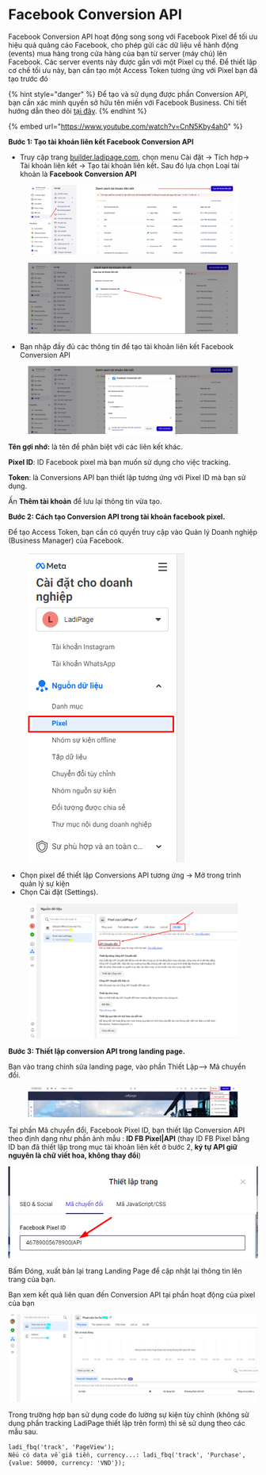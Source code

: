 # Facebook Conversion API

Facebook Conversion API hoạt động song song với Facebook Pixel để tối ưu hiệu quả quảng cáo Facebook, cho phép gửi các dữ liệu về hành động (events) mua hàng trong cửa hàng của bạn từ server (máy chủ) lên Facebook. Các server events này được gắn với một Pixel cụ thể. Để thiết lập cơ chế tối ưu này, bạn cần tạo một Access Token tương ứng với Pixel bạn đã tạo trước đó

{% hint style="danger" %}
Để tạo và sử dụng được phần Conversion API, bạn cần xác minh quyền sở hữu tên miền với Facebook Business. Chi tiết hướng dẫn theo dõi [tại đây](https://help.ladipage.vn/theo-doi-va-do-luong-landing-page/ma-theo-doi-va-chuyen-doi/huong-dan-chen-facebook-pixel-tren-ladipage/xac-minh-quyen-so-huu-ten-mien-voi-facebook-business).
{% endhint %}

{% embed url="https://www.youtube.com/watch?v=CnN5Kby4ah0" %}

**Bước 1: Tạo tài khoản liên kết Facebook Conversion API**

* Truy cập trang [builder.ladipage.com](http://builder.ladipage.com/), chọn menu  Cài đặt -> Tích hợp-> Tài khoản liên kết -> Tạo tài khoản liên kế&#x74;**.** Sau đó lựa chọn Loại tài khoản là **Facebook Conversion API**

<figure><img src="../../../.gitbook/assets/image (1419).png" alt=""><figcaption></figcaption></figure>

<figure><img src="../../../.gitbook/assets/image (1420).png" alt=""><figcaption></figcaption></figure>

* Bạn nhập đầy đủ các thông tin để tạo tài khoản liên kết Facebook Conversion API

<figure><img src="../../../.gitbook/assets/image (1426).png" alt=""><figcaption></figcaption></figure>

**Tên gợi nhớ:**  là tên để phân biệt với các liên kết khác.

**Pixel ID**: ID Facebook pixel mà bạn muốn sử dụng cho việc tracking.

**Token**: là Conversions API bạn thiết lập tương ứng với Pixel ID mà bạn sử dụng.

Ấn **Thêm tài khoản** để lưu lại thông tin vừa tạo.

**Bước 2: Cách tạo Conversion API trong tài khoản facebook pixel.**

Để tạo Access Token, bạn cần có quyền truy cập vào Quản lý Doanh nghiệp (Business Manager) của Facebook.

<figure><img src="../../../.gitbook/assets/image (884).png" alt=""><figcaption></figcaption></figure>

* Chọn pixel để thiết lập Conversions API tương ứng -> Mở trong trình quản lý sự kiện
* Chọn Cài đặt (Settings).

<figure><img src="../../../.gitbook/assets/image (662).png" alt=""><figcaption></figcaption></figure>

**Bước 3: Thiết lập conversion API trong landing page.**

Bạn vào trang chỉnh sửa landing page, vào phần Thiết Lập--> Mã chuyển đổi.

<figure><img src="../../../.gitbook/assets/image (474).png" alt=""><figcaption></figcaption></figure>

Tại phần Mã chuyển đổi, Facebook Pixel ID, bạn thiết lập Conversion API theo định dạng như phần ảnh mẫu : **ID FB Pixel|API**  (thay ID FB Pixel bằng ID bạn đã thiết lập trong mục tài khoản liên kết ở bước 2, **ký tự API giữ nguyên là chữ viết hoa, không thay đổi**)

![](<../../../.gitbook/assets/image (690).png>)

Bấm Đóng, xuất bản lại trang Landing Page để cập nhật lại thông tin lên trang của bạn.

Bạn xem kết quả liên quan đến Conversion API tại phần hoạt động của pixel của bạn&#x20;

![](<../../../.gitbook/assets/image (933).png>)

Trong trường hợp bạn sử dụng code đo lường sự kiện tùy chỉnh (không sử dụng phần tracking LadiPage thiết lập trên form) thì sẽ sử dụng theo các mẫu sau.

```
ladi_fbq('track', 'PageView');
Nếu có data về giá tiền, currency...: ladi_fbq('track', 'Purchase', {value: 50000, currency: 'VND'});
```
